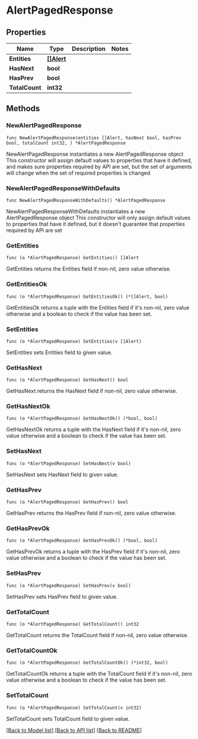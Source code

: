 # AlertPagedResponse

## Properties

Name | Type | Description | Notes
------------ | ------------- | ------------- | -------------
**Entities** | [**[]Alert**](Alert.md) |  | 
**HasNext** | **bool** |  | 
**HasPrev** | **bool** |  | 
**TotalCount** | **int32** |  | 

## Methods

### NewAlertPagedResponse

`func NewAlertPagedResponse(entities []Alert, hasNext bool, hasPrev bool, totalCount int32, ) *AlertPagedResponse`

NewAlertPagedResponse instantiates a new AlertPagedResponse object
This constructor will assign default values to properties that have it defined,
and makes sure properties required by API are set, but the set of arguments
will change when the set of required properties is changed

### NewAlertPagedResponseWithDefaults

`func NewAlertPagedResponseWithDefaults() *AlertPagedResponse`

NewAlertPagedResponseWithDefaults instantiates a new AlertPagedResponse object
This constructor will only assign default values to properties that have it defined,
but it doesn't guarantee that properties required by API are set

### GetEntities

`func (o *AlertPagedResponse) GetEntities() []Alert`

GetEntities returns the Entities field if non-nil, zero value otherwise.

### GetEntitiesOk

`func (o *AlertPagedResponse) GetEntitiesOk() (*[]Alert, bool)`

GetEntitiesOk returns a tuple with the Entities field if it's non-nil, zero value otherwise
and a boolean to check if the value has been set.

### SetEntities

`func (o *AlertPagedResponse) SetEntities(v []Alert)`

SetEntities sets Entities field to given value.


### GetHasNext

`func (o *AlertPagedResponse) GetHasNext() bool`

GetHasNext returns the HasNext field if non-nil, zero value otherwise.

### GetHasNextOk

`func (o *AlertPagedResponse) GetHasNextOk() (*bool, bool)`

GetHasNextOk returns a tuple with the HasNext field if it's non-nil, zero value otherwise
and a boolean to check if the value has been set.

### SetHasNext

`func (o *AlertPagedResponse) SetHasNext(v bool)`

SetHasNext sets HasNext field to given value.


### GetHasPrev

`func (o *AlertPagedResponse) GetHasPrev() bool`

GetHasPrev returns the HasPrev field if non-nil, zero value otherwise.

### GetHasPrevOk

`func (o *AlertPagedResponse) GetHasPrevOk() (*bool, bool)`

GetHasPrevOk returns a tuple with the HasPrev field if it's non-nil, zero value otherwise
and a boolean to check if the value has been set.

### SetHasPrev

`func (o *AlertPagedResponse) SetHasPrev(v bool)`

SetHasPrev sets HasPrev field to given value.


### GetTotalCount

`func (o *AlertPagedResponse) GetTotalCount() int32`

GetTotalCount returns the TotalCount field if non-nil, zero value otherwise.

### GetTotalCountOk

`func (o *AlertPagedResponse) GetTotalCountOk() (*int32, bool)`

GetTotalCountOk returns a tuple with the TotalCount field if it's non-nil, zero value otherwise
and a boolean to check if the value has been set.

### SetTotalCount

`func (o *AlertPagedResponse) SetTotalCount(v int32)`

SetTotalCount sets TotalCount field to given value.



[[Back to Model list]](../README.md#documentation-for-models) [[Back to API list]](../README.md#documentation-for-api-endpoints) [[Back to README]](../README.md)


